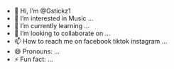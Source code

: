 - 👋 Hi, I’m @Gstickz1
- 👀 I’m interested in Music ...
- 🌱 I’m currently learning ...
- 💞️ I’m looking to collaborate on ...
- 📫 How to reach me on facebook tiktok instagram ...
- 😄 Pronouns: ...
- ⚡ Fun fact: ...

<!---
Gstickz1/Gstickz1 is a ✨ special ✨ repository because its `README.md` (this file) appears on your GitHub profile.
You can click the Preview link to take a look at your changes.
--->
